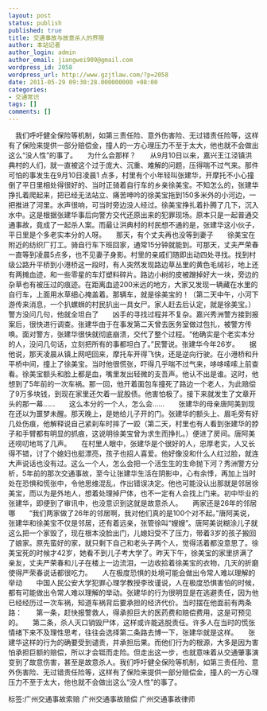 ```yaml
---
layout: post
status: publish
published: true
title: 交通事故与故意杀人的界限
author: 本站记者
author_login: admin
author_email: jiangwei909@gmail.com
wordpress_id: 2058
wordpress_url: http://www.gzjtlaw.com/?p=2058
date: 2011-05-29 09:30:28.000000000 +08:00
categories:
- 交通常识
tags: []
comments: []
---
```

　我们呼吁健全保险等机制，如第三责任险、意外伤害险、无过错责任险等，这样有了保险来提供一部分赔偿金，撞人的一方心理压力不至于太大，他也就不会做出这么&ldquo;没人性&rdquo;的事了。　　为什么会那样？　　从9月10日以来，嘉兴王江泾镇洪典村的人们，就一直被这个过于庞大、沉重、难解的问题，压得喘不过气来。那件可怕的事发生在9月10日凌晨1 点多，村里有个小年轻叫张建华，开摩托不小心撞倒了平日里相处得很好的、当时正骑着自行车的乡亲徐美宝。不知怎么的，张建华挣扎着爬起来，把已经无法站立、痛苦呻吟的徐美宝拖到150多米外的小河边，一把推进了河里。水声很响，可当时旁边没人经过。徐美宝挣扎着扑腾了几下，沉入水中。这是根据张建华事后向警方交代还原出来的犯罪现场。原本只是一起普通交通事故，竟成了一起杀人案。而最让洪典村的村民想不通的是，张建华这小伙子，平日里是个多老实本分的人呀。　　那天，有个丈夫再也没等到妻子　　徐美宝在附近的纺织厂打工。骑自行车下班回家，通常15分钟就能到。可那天，丈夫严荣春一直等到凌晨5点多，也不见妻子身影。村里的亲戚们随即出动四处寻找。找到村级公路升平桥到小港桥这一段时，有人突然发现路边草丛里的黄色毛绒衫，地上还有两摊血迹，和一些零星的车灯塑料碎片。路边小树的皮被蹭掉好大一块，旁边的杂草也有被压过的痕迹。在距离血迹200米远的地方，大家又发现一辆藏在水里的自行车，上面用水草细心掩盖着。那辆车，就是徐美宝的！（第二天中午，小河下游传来消息，一个扒螺蛳的村民扒出一具女尸。家人赶去后认定，就是徐美宝。）　　警方没问几句，他就全坦白了　　凶手的寻找过程并不复杂。嘉兴秀洲警方接到报案后，很快进行调查。张建华由于在事发第二天曾去医务室做过包扎，被警方传唤。面对警方，张建华很快就彻底崩溃，交代了整个过程。&ldquo;他确实是个老实本分的人，没问几句话，立刻把所有的事都坦白了。&rdquo;民警说。张建华今年26岁。　　据他说，那天凌晨从镇上网吧回来，摩托车开得飞快，还是逆向行驶。在小港桥和升平桥中间，撞上了徐美宝。当时他很慌张，吓得几乎喘不过气来，哆哆嗦嗦上前查看。徐美宝额头和脸上都是血，嘴里发出轻微的支吾声。他认不出是谁。这时，他想到了5年前的一次车祸。那一回，他开着面包车撞死了路边一个老人，为此赔偿了9万多块钱，到现在家里还欠着一屁股债。他害怕极了。接下来就发生了文章开头的那一幕&hellip;&hellip;　　这么本分的一个人，怎么会&hellip;&hellip;　　张建华的母亲唐阿美到现在还以为噩梦未醒。那天晚上，是她给儿子开的门。张建华的额头上、眉毛旁有好几处伤痕，他解释说自己紧刹车时摔了一跤（第二天，村里也有人看到张建华的脖子和手臂都有明显的抓痕，这说明徐美宝曾为求生而挣扎。）便进了房间。唐阿美还唠叨地骂了几声。　　在村里人眼中，张建华是个很好的人，忠厚老实，人又长得不错，讨了个媳妇也挺漂亮，孩子也招人喜爱。他好像没和什么人红过脸，就连大声说话也没有过。这么一个人，怎么会把一个活生生的生命抛下河？秀洲警方分析，5年前的那次交通事故，至今让张建华生活在阴影中，心有余悸，再加上当时处在恐惧和慌张中，令他思维混乱，作出错误决定。他也可能没认出那就是邻居徐美宝，而以为是外地人，想着处理掉尸体，也不一定有人会找上门来。初中毕业的张建华，即便到了审讯中，也没意识到这就是故意杀人。　　两家还是26年的邻居哪　　&ldquo;我们两家做了26年的邻居啊，我对他们真的是100个对不起。&rdquo;唐阿美说，张建华和徐美宝不仅是邻居，还有着远亲，张管徐叫&ldquo;嫂嫂&rdquo;。唐阿美说糊涂儿子就这么把一个家毁了，现在根本没脸出门，儿媳妇受不了压力，带着3岁的孩子搬回了娘家。原先蛮好的家，就只剩下自己和老头子两个人，觉得活着都没意思了。徐美宝死的时候才42岁，她看不到儿子考大学了。昨天下午，徐美宝的家里挤满了亲友，丈夫严荣春和儿子在楼上一边流泪，一边收拾着徐美宝的衣物，几天的折磨使得严荣春说话都很吃力。　　人在极度恐惧的处境可能会做出令常人难以理解的举动　　中国人民公安大学犯罪心理学教授李玫谨说，人在极度恐惧害怕的时候，都有可能做出令常人难以理解的举动。张建华的行为很明显是在逃避责任，因为他已经经历过一次车祸，知道车祸背后要承担的经济代价。当时摆在他面前有两条路：　　第一条，赶快报警救人，得承担巨大的医药费和赔偿费用，这是可预见的。　　第二条，杀人灭口销毁尸体，这样或许能逃脱责任。许多人在当时的慌张情绪下来不及理性思考，往往会选择第二条路去博一下，张建华就是这样。　　张建华这样的行为的确要受到谴责，并承担后果。而他们行为的根源，大多是因为害怕承担巨额的赔偿，所以才会铤而走险。但走出这一步，也就意味着从交通肇事演变到了故意伤害，甚至是故意杀人。我们呼吁健全保险等机制，如第三责任险、意外伤害险、无过错责任险等，这样有了保险来提供一部分赔偿金，撞人的一方心理压力不至于太大，他也就不会做出这么&ldquo;没人性&rdquo;的事了。标签:广州交通事故索赔 广州交通事故赔偿 广州交通事故律师
